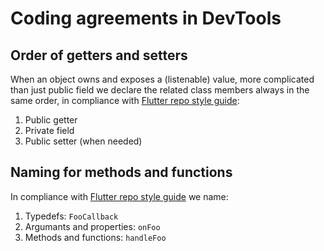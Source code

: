 # Coding agreements in DevTools

## Order of getters and setters

When an object owns and exposes a (listenable) value,
more complicated than just public field
we declare the related class members always in the same order,
in compliance with [Flutter repo style guide]( https://github.com/flutter/flutter/wiki/Style-guide-for-Flutter-repo#order-other-class-members-in-a-way-that-makes-sense):

1. Public getter
2. Private field
3. Public setter (when needed)

## Naming for methods and functions

In compliance with [Flutter repo style guide](https://github.com/flutter/flutter/wiki/Style-guide-for-Flutter-repo#naming-rules-for-typedefs-and-function-variables) we name:

1. Typedefs: `FooCallback`
2. Argumants and properties: `onFoo`
3. Methods and functions: `handleFoo`
